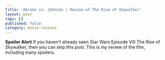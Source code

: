 ```yaml
---
title: 'Abrams vs. Johnson | Review of The Rise of Skywalker'
layout: post
tags: []
published: false
category: movie-reviews
---
```

**Spoiler Alert**
If you haven't already seen Star Wars Episode VIII The Rise of Skywalker, then you can skip this post. This is my review of the film, including many spoilers. 